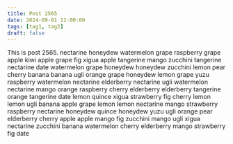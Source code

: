```yaml
---
title: Post 2565
date: 2024-09-01 12:00:00
tags: [tag1, tag2]
draft: false
---
```

This is post 2565.
nectarine
honeydew
watermelon
grape
raspberry
grape
apple
kiwi
apple
grape
fig
xigua
apple
tangerine
mango
zucchini
tangerine
nectarine
date
watermelon
grape
honeydew
honeydew
zucchini
lemon
pear
cherry
banana
banana
ugli
orange
grape
honeydew
lemon
grape
yuzu
raspberry
watermelon
nectarine
elderberry
nectarine
ugli
watermelon
nectarine
mango
orange
raspberry
cherry
elderberry
elderberry
tangerine
orange
tangerine
date
lemon
quince
xigua
strawberry
fig
cherry
lemon
lemon
ugli
banana
apple
grape
lemon
lemon
nectarine
mango
strawberry
raspberry
nectarine
honeydew
quince
honeydew
yuzu
ugli
orange
pear
elderberry
cherry
apple
apple
mango
fig
zucchini
mango
ugli
xigua
nectarine
zucchini
banana
watermelon
cherry
elderberry
mango
strawberry
fig
date
